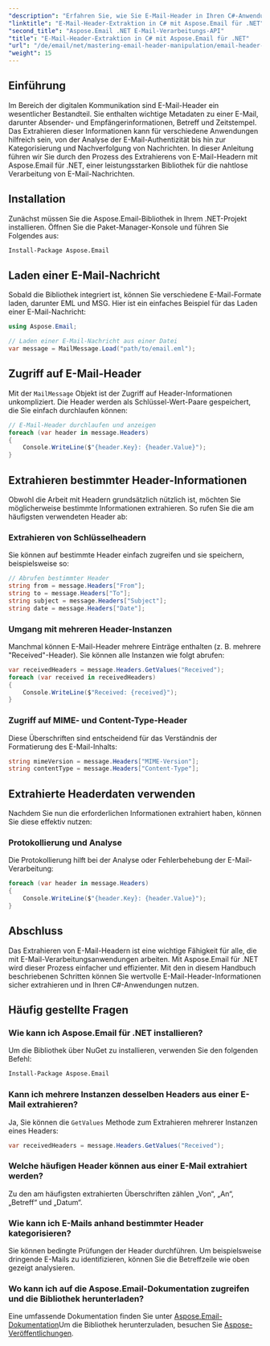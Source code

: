 ```yaml
---
"description": "Erfahren Sie, wie Sie E-Mail-Header in Ihren C#-Anwendungen mithilfe der leistungsstarken Aspose.Email für .NET-Bibliothek effizient extrahieren und bearbeiten. Diese umfassende Anleitung bietet Schritt-für-Schritt-Anleitungen zum Zugriff auf wichtige Header-Informationen."
"linktitle": "E-Mail-Header-Extraktion in C# mit Aspose.Email für .NET"
"second_title": "Aspose.Email .NET E-Mail-Verarbeitungs-API"
"title": "E-Mail-Header-Extraktion in C# mit Aspose.Email für .NET"
"url": "/de/email/net/mastering-email-header-manipulation/email-header-extraction/"
"weight": 15
---
```


## Einführung

Im Bereich der digitalen Kommunikation sind E-Mail-Header ein wesentlicher Bestandteil. Sie enthalten wichtige Metadaten zu einer E-Mail, darunter Absender- und Empfängerinformationen, Betreff und Zeitstempel. Das Extrahieren dieser Informationen kann für verschiedene Anwendungen hilfreich sein, von der Analyse der E-Mail-Authentizität bis hin zur Kategorisierung und Nachverfolgung von Nachrichten. In dieser Anleitung führen wir Sie durch den Prozess des Extrahierens von E-Mail-Headern mit Aspose.Email für .NET, einer leistungsstarken Bibliothek für die nahtlose Verarbeitung von E-Mail-Nachrichten.

## Installation

Zunächst müssen Sie die Aspose.Email-Bibliothek in Ihrem .NET-Projekt installieren. Öffnen Sie die Paket-Manager-Konsole und führen Sie Folgendes aus:

```bash
Install-Package Aspose.Email
```

## Laden einer E-Mail-Nachricht

Sobald die Bibliothek integriert ist, können Sie verschiedene E-Mail-Formate laden, darunter EML und MSG. Hier ist ein einfaches Beispiel für das Laden einer E-Mail-Nachricht:

```csharp
using Aspose.Email;

// Laden einer E-Mail-Nachricht aus einer Datei
var message = MailMessage.Load("path/to/email.eml");
```

## Zugriff auf E-Mail-Header

Mit der `MailMessage` Objekt ist der Zugriff auf Header-Informationen unkompliziert. Die Header werden als Schlüssel-Wert-Paare gespeichert, die Sie einfach durchlaufen können:

```csharp
// E-Mail-Header durchlaufen und anzeigen
foreach (var header in message.Headers)
{
    Console.WriteLine($"{header.Key}: {header.Value}");
}
```

## Extrahieren bestimmter Header-Informationen

Obwohl die Arbeit mit Headern grundsätzlich nützlich ist, möchten Sie möglicherweise bestimmte Informationen extrahieren. So rufen Sie die am häufigsten verwendeten Header ab:

### Extrahieren von Schlüsselheadern

Sie können auf bestimmte Header einfach zugreifen und sie speichern, beispielsweise so:

```csharp
// Abrufen bestimmter Header
string from = message.Headers["From"];
string to = message.Headers["To"];
string subject = message.Headers["Subject"];
string date = message.Headers["Date"];
```

### Umgang mit mehreren Header-Instanzen

Manchmal können E-Mail-Header mehrere Einträge enthalten (z. B. mehrere "Received"-Header). Sie können alle Instanzen wie folgt abrufen:

```csharp
var receivedHeaders = message.Headers.GetValues("Received");
foreach (var received in receivedHeaders)
{
    Console.WriteLine($"Received: {received}");
}
```

### Zugriff auf MIME- und Content-Type-Header

Diese Überschriften sind entscheidend für das Verständnis der Formatierung des E-Mail-Inhalts:

```csharp
string mimeVersion = message.Headers["MIME-Version"];
string contentType = message.Headers["Content-Type"];
```

## Extrahierte Headerdaten verwenden

Nachdem Sie nun die erforderlichen Informationen extrahiert haben, können Sie diese effektiv nutzen:

### Protokollierung und Analyse

Die Protokollierung hilft bei der Analyse oder Fehlerbehebung der E-Mail-Verarbeitung:

```csharp
foreach (var header in message.Headers)
{
    Console.WriteLine($"{header.Key}: {header.Value}");
}
```

## Abschluss

Das Extrahieren von E-Mail-Headern ist eine wichtige Fähigkeit für alle, die mit E-Mail-Verarbeitungsanwendungen arbeiten. Mit Aspose.Email für .NET wird dieser Prozess einfacher und effizienter. Mit den in diesem Handbuch beschriebenen Schritten können Sie wertvolle E-Mail-Header-Informationen sicher extrahieren und in Ihren C#-Anwendungen nutzen.

## Häufig gestellte Fragen

### Wie kann ich Aspose.Email für .NET installieren?

Um die Bibliothek über NuGet zu installieren, verwenden Sie den folgenden Befehl:
```bash
Install-Package Aspose.Email
```

### Kann ich mehrere Instanzen desselben Headers aus einer E-Mail extrahieren?

Ja, Sie können die `GetValues` Methode zum Extrahieren mehrerer Instanzen eines Headers:
```csharp
var receivedHeaders = message.Headers.GetValues("Received");
```

### Welche häufigen Header können aus einer E-Mail extrahiert werden?

Zu den am häufigsten extrahierten Überschriften zählen „Von“, „An“, „Betreff“ und „Datum“.

### Wie kann ich E-Mails anhand bestimmter Header kategorisieren?

Sie können bedingte Prüfungen der Header durchführen. Um beispielsweise dringende E-Mails zu identifizieren, können Sie die Betreffzeile wie oben gezeigt analysieren.

### Wo kann ich auf die Aspose.Email-Dokumentation zugreifen und die Bibliothek herunterladen?

Eine umfassende Dokumentation finden Sie unter [Aspose.Email-Dokumentation](https://reference.aspose.com/email/net/)Um die Bibliothek herunterzuladen, besuchen Sie [Aspose-Veröffentlichungen](https://releases.aspose.com/email/net/).